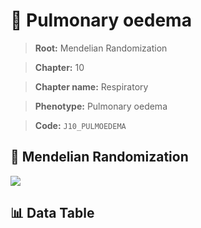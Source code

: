 # 🧪 Pulmonary oedema

> **Root:** Mendelian Randomization

> **Chapter:** 10  

> **Chapter name:** Respiratory

> **Phenotype:** Pulmonary oedema  

> **Code:** `J10_PULMOEDEMA`

## 🧬 Mendelian Randomization  

<img src="/MR/Figures/Forward/J10_PULMOEDEMA.png"/>

## 📊 Data Table

<CsvTableMRF src="/MR_Data/Forward/J10_PULMOEDEMA.csv"/>
